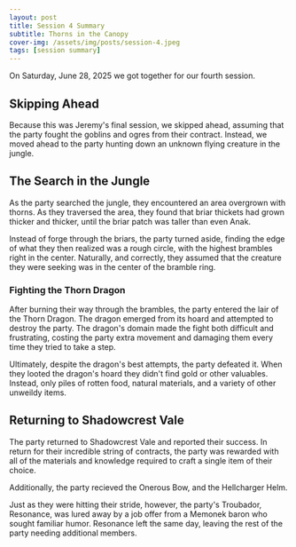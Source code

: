 ```yaml
---
layout: post
title: Session 4 Summary
subtitle: Thorns in the Canopy
cover-img: /assets/img/posts/session-4.jpeg
tags: [session summary]
---
```


On Saturday, June 28, 2025 we got together for our fourth session.

## Skipping Ahead
Because this was Jeremy's final session, we skipped ahead, assuming that the party fought the goblins and ogres from their contract. Instead, we moved ahead to the party hunting down an unknown flying creature in the jungle.

## The Search in the Jungle
As the party searched the jungle, they encountered an area overgrown with thorns. As they traversed the area, they found that briar thickets had grown thicker and thicker, until the briar patch was taller than even Anak.

Instead of forge through the briars, the party turned aside, finding the edge of what they then realized was a rough circle, with the highest brambles right in the center. Naturally, and correctly, they assumed that the creature they were seeking was in the center of the bramble ring.

### Fighting the Thorn Dragon
After burning their way through the brambles, the party entered the lair of the Thorn Dragon. The dragon emerged from its hoard and attempted to destroy the party. The dragon's domain made the fight both difficult and frustrating, costing the party extra movement and damaging them every time they tried to take a step.

Ultimately, despite the dragon's best attempts, the party defeated it. When they looted the dragon's hoard they didn't find gold or other valuables. Instead, only piles of rotten food, natural materials, and a variety of other unweildy items.

## Returning to Shadowcrest Vale
The party returned to Shadowcrest Vale and reported their success. In return for their incredible string of contracts, the party was rewarded with all of the materials and knowledge required to craft a single item of their choice.

Additionally, the party recieved the Onerous Bow, and the Hellcharger Helm.

Just as they were hitting their stride, however, the party's Troubador, Resonance, was lured away by a job offer from a Memonek baron who sought familiar humor. Resonance left the same day, leaving the rest of the party needing additional members.